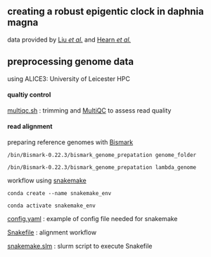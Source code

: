 ## creating a robust epigentic clock in daphnia magna

data provided by [Liu *et al.*](https://doi.org/10.1186/s13072-025-00580-y) and [Hearn *et al.*](https://doi.org/10.1186/s13072-020-00379-z)

## preprocessing genome data

using ALICE3: University of Leicester HPC


#### qualtiy control 

[multiqc.sh](docs/multiqc.sh) : trimming and [MultiQC](https://seqera.io/multiqc/) to assess read quality

#### read alignment

preparing reference genomes with [Bismark](https://github.com/FelixKrueger/Bismark)

`/bin/Bismark-0.22.3/bismark_genome_prepatation genome_folder`

`/bin/Bismark-0.22.3/bismark_genome_prepatation lambda_genome`


workflow using [snakemake](https://snakemake.github.io/)

`conda create --name snakemake_env`

`conda activate snakemake_env `

[config.yaml](docs/config.yaml) : example of config file needed for snakemake

[Snakefile](docs/Snakefile) : alignment workflow

[snakemake.slm](docs/snakemake.slm) : slurm script to execute Snakefile
